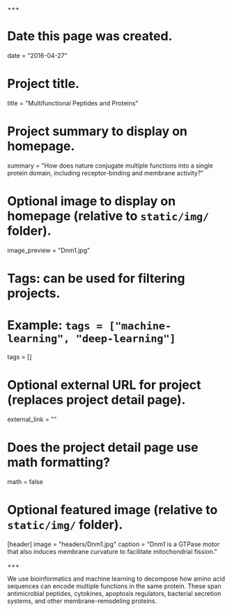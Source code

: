 +++
# Date this page was created.
date = "2016-04-27"

# Project title.
title = "Multifunctional Peptides and Proteins"

# Project summary to display on homepage.
summary = "How does nature conjugate multiple functions into a single protein domain, including receptor-binding and membrane activity?"

# Optional image to display on homepage (relative to `static/img/` folder).
image_preview = "Dnm1.jpg"

# Tags: can be used for filtering projects.
# Example: `tags = ["machine-learning", "deep-learning"]`
tags = []

# Optional external URL for project (replaces project detail page).
external_link = ""

# Does the project detail page use math formatting?
math = false

# Optional featured image (relative to `static/img/` folder).
[header]
image = "headers/Dnm1.jpg"
caption = "Dnm1 is a GTPase motor that also induces membrane curvature to facilitate mitochondrial fission."

+++

We use bioinformatics and machine learning to decompose how amino acid sequences can encode multiple functions in the same protein. These span antimicrobial peptides, cytokines, apoptosis regulators, bacterial secretion systems, and other membrane-remodeling proteins.